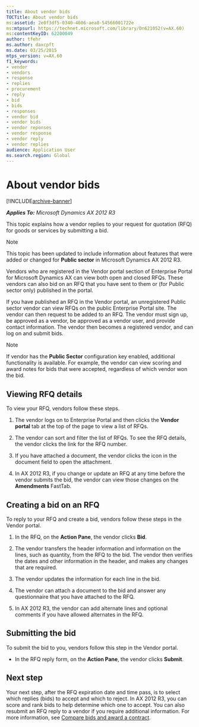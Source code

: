 ```yaml
---
title: About vendor bids
TOCTitle: About vendor bids
ms:assetid: 2e0f3df5-0340-4606-aea8-54566001722e
ms:mtpsurl: https://technet.microsoft.com/library/Dn621052(v=AX.60)
ms:contentKeyID: 62200049
author: tfehr
ms.author: daxcpft
ms.date: 03/25/2015
mtps_version: v=AX.60
f1_keywords:
- vendor
- vendors
- response
- replies
- procurement
- reply
- bid
- bids
- responses
- vendor bid
- vendor bids
- vendor reponses
- vendor response
- vendor reply
- vendor replies
audience: Application User
ms.search.region: Global
---
```


# About vendor bids 


[!INCLUDE[archive-banner](includes/archive-banner.md)]


_**Applies To:** Microsoft Dynamics AX 2012 R3_

This topic explains how a vendor replies to your request for quotation (RFQ) for goods or services by submitting a bid.


> [!NOTE]
> <P>This topic has been updated to include information about features that were added or changed for <STRONG>Public sector</STRONG> in Microsoft Dynamics AX 2012 R3.</P>



Vendors who are registered in the Vendor portal section of Enterprise Portal for Microsoft Dynamics AX can view both open and closed RFQs. These vendors can also bid on an RFQ that you have sent to them or (for Public sector only) published in the portal.

If you have published an RFQ in the Vendor portal, an unregistered Public sector vendor can view RFQs on the public Enterprise Portal site. The vendor can then request to be added to an RFQ. The vendor must sign up, be approved as a vendor, be approved as a vendor user, and provide contact information. The vendor then becomes a registered vendor, and can log on and submit bids.


> [!NOTE]
> <P>If vendor has the <STRONG>Public Sector</STRONG> configuration key enabled, additional functionality is available. For example, the vendor can view scoring and award notes for bids that were accepted, regardless of which vendor won the bid.</P>



## Viewing RFQ details

To view your RFQ, vendors follow these steps.

1.  The vendor logs on to Enterprise Portal and then clicks the **Vendor portal** tab at the top of the page to view a list of RFQs.

2.  The vendor can sort and filter the list of RFQs. To see the RFQ details, the vendor clicks the link for the RFQ number.

3.  If you have attached a document, the vendor clicks the icon in the document field to open the attachment.

4.  In AX 2012 R3, if you change or update an RFQ at any time before the vendor submits the bid, the vendor can view those changes on the **Amendments** FastTab.

## Creating a bid on an RFQ

To reply to your RFQ and create a bid, vendors follow these steps in the Vendor portal.

1.  In the RFQ, on the **Action Pane**, the vendor clicks **Bid**.

2.  The vendor transfers the header information and information on the lines, such as quantity, from the RFQ to the bid. The vendor then verifies the dates and other information in the header, and makes any changes that are required.

3.  The vendor updates the information for each line in the bid.

4.  The vendor can attach a document to the bid and answer any questionnaire that you have attached to the RFQ.

5.  In AX 2012 R3, the vendor can add alternate lines and optional comments if you have allowed alternates in the RFQ.

## Submitting the bid

To submit the bid to you, vendors follow this step in the Vendor portal.

  - In the RFQ reply form, on the **Action Pane**, the vendor clicks **Submit**.

## Next step

Your next step, after the RFQ expiration date and time pass, is to select which replies (bids) to accept and which to reject. In AX 2012 R3, you can score and rank bids to help determine which one to accept. You can also resubmit an RFQ reply to a vendor if you require additional information. For more information, see [Compare bids and award a contract](compare-bids-and-award-a-contract.md).

  


